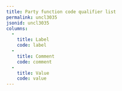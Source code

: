 ```yaml
---
title: Party function code qualifier list
permalink: uncl3035
jsonid: uncl3035
columns:
  - 
    title: Label
    code: label
  - 
    title: Comment
    code: comment
  - 
    title: Value
    code: value
---
```


